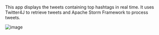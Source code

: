 This app displays the tweets containing top hashtags in real time. It uses Twitter4J to retrieve tweets and Apache Storm Framework to process tweets.

![image](https://user-images.githubusercontent.com/24799319/30993758-461f8b08-a465-11e7-8534-47196dcdc70a.png)
